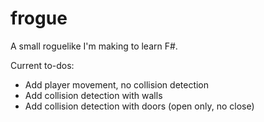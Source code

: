 # frogue

A small roguelike I'm making to learn F#.

Current to-dos:

- Add player movement, no collision detection
- Add collision detection with walls
- Add collision detection with doors (open only, no close)
